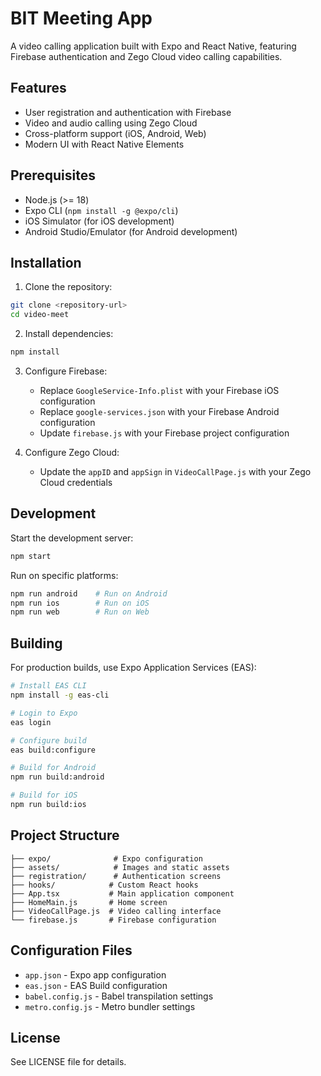 # BIT Meeting App

A video calling application built with Expo and React Native, featuring Firebase authentication and Zego Cloud video calling capabilities.

## Features

- User registration and authentication with Firebase
- Video and audio calling using Zego Cloud
- Cross-platform support (iOS, Android, Web)
- Modern UI with React Native Elements

## Prerequisites

- Node.js (>= 18)
- Expo CLI (`npm install -g @expo/cli`)
- iOS Simulator (for iOS development)
- Android Studio/Emulator (for Android development)

## Installation

1. Clone the repository:
```bash
git clone <repository-url>
cd video-meet
```

2. Install dependencies:
```bash
npm install
```

3. Configure Firebase:
   - Replace `GoogleService-Info.plist` with your Firebase iOS configuration
   - Replace `google-services.json` with your Firebase Android configuration
   - Update `firebase.js` with your Firebase project configuration

4. Configure Zego Cloud:
   - Update the `appID` and `appSign` in `VideoCallPage.js` with your Zego Cloud credentials

## Development

Start the development server:
```bash
npm start
```

Run on specific platforms:
```bash
npm run android    # Run on Android
npm run ios        # Run on iOS  
npm run web        # Run on Web
```

## Building

For production builds, use Expo Application Services (EAS):

```bash
# Install EAS CLI
npm install -g eas-cli

# Login to Expo
eas login

# Configure build
eas build:configure

# Build for Android
npm run build:android

# Build for iOS
npm run build:ios
```

## Project Structure

```
├── expo/              # Expo configuration
├── assets/            # Images and static assets
├── registration/      # Authentication screens
├── hooks/            # Custom React hooks
├── App.tsx           # Main application component
├── HomeMain.js       # Home screen
├── VideoCallPage.js  # Video calling interface
└── firebase.js       # Firebase configuration
```

## Configuration Files

- `app.json` - Expo app configuration
- `eas.json` - EAS Build configuration
- `babel.config.js` - Babel transpilation settings
- `metro.config.js` - Metro bundler settings

## License

See LICENSE file for details.
